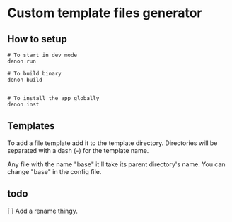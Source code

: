 # Custom template files generator

## How to setup

```shell
# To start in dev mode
denon run

# To build binary
denon build


# To install the app globally
denon inst
```

## Templates

To add a file template add it to the template directory. Directories will be separated with a dash (-) for the template name.

Any file with the name "base" it'll take its parent directory's name. You can change "base" in the config file.

## todo

[ ] Add a rename thingy.
